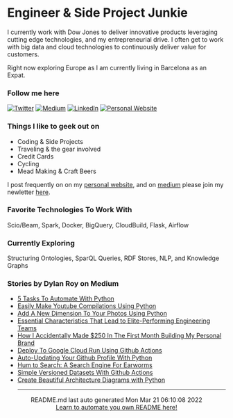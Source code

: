 # Engineer & Side Project Junkie

I currently work with Dow Jones to deliver innovative products leveraging cutting edge technologies, and my entrepreneurial drive. I often get to work with big data and cloud technologies to continuously deliver value for customers.  

Right now exploring Europe as I am currently living in Barcelona as an Expat.

### Follow me here
<a href="https://twitter.com/intent/follow?screen_name=dylankroy&tw_p=followbutton" target="_blank"><img alt="Twitter" src="https://img.shields.io/badge/twitter-%231DA1F2.svg?&style=for-the-badge&logo=twitter&logoColor=white" /></a>
<a href="https://medium.com/@dylanroy" target="_blank"><img alt="Medium" src="https://img.shields.io/badge/medium-%2312100E.svg?&style=for-the-badge&logo=medium&logoColor=white" /></a>
<a href="https://www.linkedin.com/in/dylan-roy" target="_blank"><img alt="LinkedIn" src="https://img.shields.io/badge/linkedin-%230077B5.svg?&style=for-the-badge&logo=linkedin&logoColor=white" /></a>
<a href="https://dylanroy.com" target="_blank"><img alt="Personal Website" src="https://img.shields.io/badge/Personal%20Website-%2312100E.svg?&style=for-the-badge&logoColor=white" /></a>

### Things I like to geek out on
 - Coding & Side Projects
 - Traveling & the gear involved
 - Credit Cards
 - Cycling
 - Mead Making & Craft Beers

I post frequently on on my [personal website](https://dylanroy.com/), and on [medium](https://medium.com/@dylanroy) please join my newletter [here](https://dylanroy.com/signup/).

### Favorite Technologies To Work With
Scio/Beam, Spark, Docker, BigQuery, CloudBuild, Flask, Airflow

### Currently Exploring
Structuring Ontologies, SparQL Queries, RDF Stores, NLP, and Knowledge Graphs 

### Stories by Dylan Roy on Medium
 - [5 Tasks To Automate With Python](https://medium.com/robotacademy/5-tasks-to-automate-with-python-e7146996f3?source=rss-b1a89a0af139------2)
 - [Easily Make Youtube Compilations Using Python](https://medium.com/robotacademy/easily-make-youtube-compilations-using-python-6e07ae26a0f4?source=rss-b1a89a0af139------2)
 - [Add  A New Dimension To Your Photos Using Python](https://medium.com/robotacademy/add-a-new-dimension-to-your-photos-using-python-4baf7a0a607a?source=rss-b1a89a0af139------2)
 - [Essential Characteristics That Lead to Elite-Performing Engineering Teams](https://medium.com/leading-and-managing/essential-characteristics-that-lead-to-elite-performing-engineering-teams-176268f483a9?source=rss-b1a89a0af139------2)
 - [How I Accidentally Made $250 In The First Month Building My Personal Brand](https://medium.com/dylanroy/how-i-accidentally-made-250-in-the-first-month-building-my-personal-brand-9ac3f3cf9fc8?source=rss-b1a89a0af139------2)
 - [Deploy To Google Cloud Run Using Github Actions](https://towardsdatascience.com/deploy-to-google-cloud-run-using-github-actions-590ecf957af0?source=rss-b1a89a0af139------2)
 - [Auto-Updating Your Github  Profile With Python](https://towardsdatascience.com/auto-updating-your-github-profile-with-python-cde87b638168?source=rss-b1a89a0af139------2)
 - [Hum to Search: A Search Engine For Earworms](https://medium.com/dylanroy/hum-to-search-a-search-engine-for-earworms-ac430aa069c?source=rss-b1a89a0af139------2)
 - [Simple Versioned Datasets With Github Actions](https://towardsdatascience.com/simple-versioned-datasets-with-github-actions-bd7adb37f04b?source=rss-b1a89a0af139------2)
 - [Create Beautiful Architecture Diagrams with Python](https://towardsdatascience.com/create-beautiful-architecture-diagrams-with-python-7792a1485f97?source=rss-b1a89a0af139------2)<hr>
<div align="center">
README.md last auto generated Mon Mar 21 06:10:08 2022
<br>
<a href="https://towardsdatascience.com/auto-updating-your-github-profile-with-python-cde87b638168" target="_blank">Learn to automate you own README here!</a>
</div>
